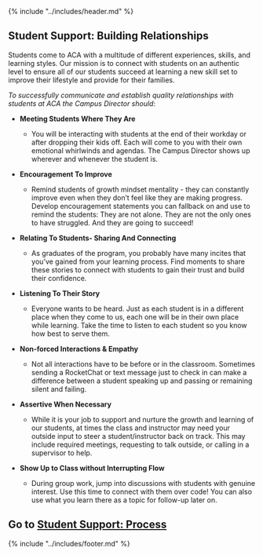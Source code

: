 {% include "../includes/header.md" %}

## Student Support: Building Relationships

Students come to ACA with a multitude of different experiences, skills, and learning styles. Our mission is to connect with students on an authentic level to ensure all of our students succeed at learning a new skill set to improve their lifestyle and provide for their families. 

*To successfully communicate and establish quality relationships with students at ACA the Campus Director should*:

- **Meeting Students Where They Are**
    - You will be interacting with students at the end of their workday or after dropping their kids off. Each will come to you with their own emotional whirlwinds and agendas. The Campus Director shows up wherever and whenever the student is.


- **Encouragement To Improve**
    - Remind students of growth mindset mentality - they can constantly improve even when they don’t feel like they are making progress. Develop encouragement statements you can fallback on and use to remind the students: They are not alone. They are not the only ones to have struggled. And they are going to succeed!


- **Relating To Students- Sharing And Connecting**
    - As graduates of the program, you probably have many incites that you’ve gained from your learning process. Find moments to share these stories to connect with students to gain their trust and build their confidence. 


- **Listening To Their Story**	
    - Everyone wants to be heard. Just as each student is in a different place when they come to us, each one will be in their own place while learning. Take the time to listen to each student so you know how best to serve them. 


- **Non-forced Interactions & Empathy**
    - Not all interactions have to be before or in the classroom. Sometimes sending a RocketChat or text message just to check in can make a difference between a student speaking up and passing or remaining silent and failing.


- **Assertive When Necessary** 
    - While it is your job to support and nurture the growth and learning of our students, at times the class and instructor may need your outside input to steer a student/instructor back on track. This may include required meetings, requesting to talk outside, or calling in a supervisor to help. 


- **Show Up to Class without Interrupting Flow**
    - During group work, jump into discussions with students with genuine interest. Use this time to connect with them over code! You can also use what you learn there as a topic for follow-up later on.



## Go to [Student Support: Process](../steps/studentSupportProcess.md)

{% include "../includes/footer.md" %}


